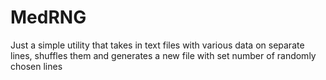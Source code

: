 # MedRNG
Just a simple utility that takes in text files with various data on separate lines, shuffles them and generates a new file with set number of randomly chosen lines
